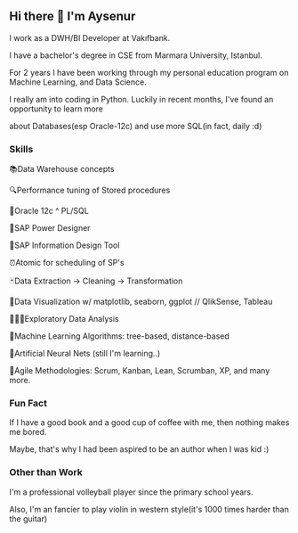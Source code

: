  ## Hi there 👋 I'm Aysenur

<p>I work as a DWH/BI Developer at Vakıfbank. </p>
<p>I have a bachelor's degree in CSE from Marmara University, Istanbul. </p>
<p>For 2 years I have been working through my personal education program on Machine Learning, and Data Science. </p>
<p>I really am into coding in Python. Luckily in recent months, I've found an opportunity to learn more </p>
<p>about Databases(esp Oracle-12c) and use more SQL(in fact, daily :d) </p>

### Skills 

<p>📚Data Warehouse concepts </p>
<p>🔍Performance tuning of Stored procedures </p>
<p>📌Oracle 12c ^ PL/SQL </p>
<p>📌SAP Power Designer</p>
<p>📌SAP Information Design Tool</p>
<p>⏰Atomic for scheduling of SP's</p>
<p>🃏Data Extraction -> Cleaning -> Transformation</p>
<p>🎨Data Visualization w/ matplotlib, seaborn, ggplot // QlikSense, Tableau</p>
<p>👩🏻‍🔬Exploratory Data Analysis</p>
<p>📐Machine Learning Algorithms: tree-based, distance-based</p>
<p>🎯Artificial Neural Nets (still I'm learning..)</p>
<p>📜Agile Methodologies: Scrum, Kanban, Lean, Scrumban, XP, and many more. </p>


### Fun Fact

<p>If I have a good book and a good cup of coffee with me, then nothing makes me bored. </p>
<p>Maybe, that's why I had been aspired to be an author when I was kid :) </p>


### Other than Work

<p>I'm a professional volleyball player since the primary school years. </p>
<p>Also, I'm an fancier to play violin in western style(it's 1000 times harder than the guitar)</p>
